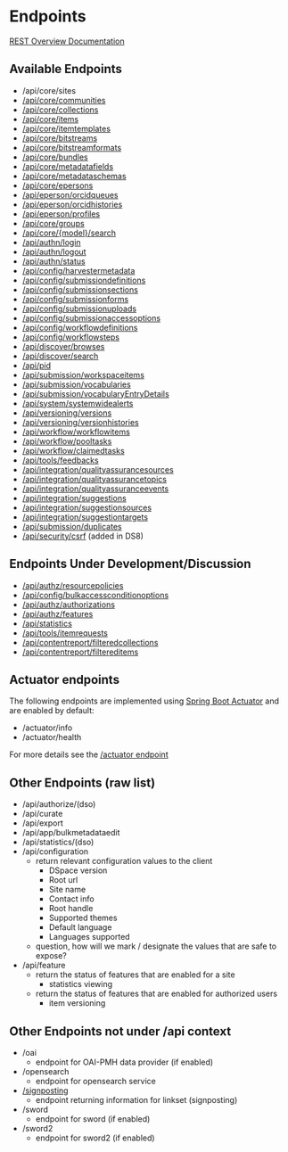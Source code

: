 # Endpoints
[REST Overview Documentation](README.md)

## Available Endpoints
* /api/core/sites
* [/api/core/communities](communities.md)
* [/api/core/collections](collections.md)
* [/api/core/items](items.md)
* [/api/core/itemtemplates](itemtemplates.md)
* [/api/core/bitstreams](bitstreams.md)
* [/api/core/bitstreamformats](bitstreamformats.md)
* [/api/core/bundles](bundles.md)
* [/api/core/metadatafields](metadatafields.md)
* [/api/core/metadataschemas](metadataschemas.md)
* [/api/core/epersons](epersons.md)
* [/api/eperson/orcidqueues](orcidqueues.md)
* [/api/eperson/orcidhistories](orcidhistories.md)
* [/api/eperson/profiles](profiles.md)
* [/api/core/groups](epersongroups.md)
* [/api/core/{model}/search](search-rels.md)
* [/api/authn/login](authentication.md#Login)
* [/api/authn/logout](authentication.md#Logout)
* [/api/authn/status](authentication.md#Status)
* [/api/config/harvestermetadata](harvestermetadata.md)
* [/api/config/submissiondefinitions](submissiondefinitions.md)
* [/api/config/submissionsections](submissionsections.md)
* [/api/config/submissionforms](submissionforms.md)
* [/api/config/submissionuploads](submissionuploads.md)
* [/api/config/submissionaccessoptions](submissionaccessoptions.md)
* [/api/config/workflowdefinitions](workflowdefinitions.md)
* [/api/config/workflowsteps](workflowsteps.md)
* [/api/discover/browses](browses.md)
* [/api/discover/search](search-endpoint.md)
* [/api/pid](identifiers.md)
* [/api/submission/workspaceitems](workspaceitems.md)
* [/api/submission/vocabularies](vocabularies.md)
* [/api/submission/vocabularyEntryDetails](vocabularyEntryDetails.md)
* [/api/system/systemwidealerts](systemwidealerts.md)
* [/api/versioning/versions](versions.md)
* [/api/versioning/versionhistories](versionhistories.md)
* [/api/workflow/workflowitems](workflowitems.md)
* [/api/workflow/pooltasks](pooltasks.md)
* [/api/workflow/claimedtasks](claimedtasks.md)
* [/api/tools/feedbacks](feedbacks.md)
* [/api/integration/qualityassurancesources](qualityassurancesources.md)
* [/api/integration/qualityassurancetopics](qualityassurancetopics.md)
* [/api/integration/qualityassuranceevents](qualityassuranceevents.md)
* [/api/integration/suggestions](suggestions.md)
* [/api/integration/suggestionsources](suggestionsources.md)
* [/api/integration/suggestiontargets](suggestiontargets.md)
* [/api/submission/duplicates](duplicates.md)
* [/api/security/csrf](csrf-tokens.md) (added in DS8)

## Endpoints Under Development/Discussion
* [/api/authz/resourcepolicies](resourcepolicies.md)
* [/api/config/bulkaccessconditionoptions](bulkaccessconditionoptions.md)
* [/api/authz/authorizations](authorizations.md)
* [/api/authz/features](features.md)
* [/api/statistics](statistics.md)
* [/api/tools/itemrequests](item-requests.md)
* [/api/contentreport/filteredcollections](contentreport-filteredcollections.md)
* [/api/contentreport/filtereditems](contentreport-filtereditems.md)

## Actuator endpoints
The following endpoints are implemented using [Spring Boot Actuator](https://docs.spring.io/spring-boot/docs/current/reference/html/actuator.html#actuator.enabling) and are enabled by default:
* /actuator/info 
* /actuator/health

For more details see the [/actuator endpoint](actuator.md)

## Other Endpoints (raw list)
* /api/authorize/(dso)
* /api/curate
* /api/export
* /api/app/bulkmetadataedit
* /api/statistics/(dso)
* /api/configuration
  * return relevant configuration values to the client
    * DSpace version
    * Root url
    * Site name
    * Contact info
    * Root handle
    * Supported themes
    * Default language
    * Languages supported
  * question, how will we mark / designate the values that are safe to expose?
* /api/feature
  * return the status of features that are enabled for a site
    * statistics viewing
  * return the status of features that are enabled for authorized users
    * item versioning

## Other Endpoints not under /api context

* /oai
  * endpoint for OAI-PMH data provider (if enabled)
* /opensearch
  * endpoint for opensearch service
* [/signposting](signposting.md)
  * endpoint returning information for linkset (signposting)
* /sword
  * endpoint for sword (if enabled)
* /sword2
  * endpoint for sword2 (if enabled)
